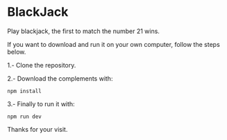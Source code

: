 # BlackJack

Play blackjack, the first to match the number 21 wins.

If you want to download and run it on your own computer, follow the steps below.

1.- Clone the repository.

2.- Download the complements with:

```npm install```

3.- Finally to run it with:

```npm run dev```

Thanks for your visit.



